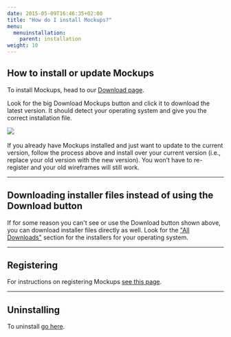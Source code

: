 ```yaml
---
date: 2015-05-09T16:46:35+02:00
title: "How do I install Mockups?"
menu:
  menuinstallation:
    parent: installation
weight: 10
---
```

## How to install or update Mockups

To install Mockups, head to our [Download page](http://www.balsamiq.com/download).

Look for the big Download Mockups button and click it to download the latest version. It should detect your operating system and give you the correct installation file.

[![](http://media.balsamiq.com/img/support/installation/download-mockups.png)​](http://www.balsamiq.com/download)

If you already have Mockups installed and just want to update to the current version, follow the process above and install over your current version (i.e., replace your old version with the new version). You won’t have to re-register and your old wireframes will still work.

* * *

## Downloading installer files instead of using the Download button

If for some reason you can't see or use the Download button shown above, you can download installer files directly as well. Look for the ["All Downloads"](http://www.balsamiq.com/download#direct) section for the installers for your operating system.

* * *

## Registering

For instructions on registering Mockups [see this page](http://support.balsamiq.com/customer/portal/articles/1526454).

* * *

## Uninstalling

To uninstall [go here](http://support.balsamiq.com/customer/portal/articles/99002).
